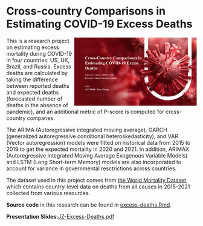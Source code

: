 # Cross-country Comparisons in Estimating COVID-19 Excess Deaths

<img src='covid.png' align="right" height="180"/>
This is a research project on estimating excess mortality during COVID-19 in four countries: US, UK, Brazil, and Russia. Excess deaths are calculated by taking the difference between reported deaths and expected deaths (forecasted number of deaths in the absence of pandemic), and an additional metric of P-score is computed for cross-country comparies.

The ARIMA (Autoregressive integrated moving average), GARCH (generalized autoregressive conditional heteroskedasticity), and VAR (Vector autoregression) models were fitted on historical data from 2015 to 2019 to get the expected mortality in 2020 and 2021. In addition, ARIMAX (Autoregressive Integrated Moving Average Exogenous Variable Models) and LSTM (Long Short-term Memory) models are also incorporated to account for variance in governmental resctrictions across countries.

The dataset used in this project comes from [the World Mortality Dataset](https://github.com/akarlinsky/world_mortality), which contains country-level data on deaths from all causes in 2015-2021 collected from various resources.

**Source code** in this research can be found in [excess-deaths.Rmd](https://github.com/Cyanjiner/covid19-excess-deaths/blob/main/excess-deaths.Rmd).

**Presentation Slides:**[JZ-Excess-Deaths.pdf](https://github.com/Cyanjiner/covid19-excess-deaths/blob/main/JZ-Excess-Deaths.pdf)

